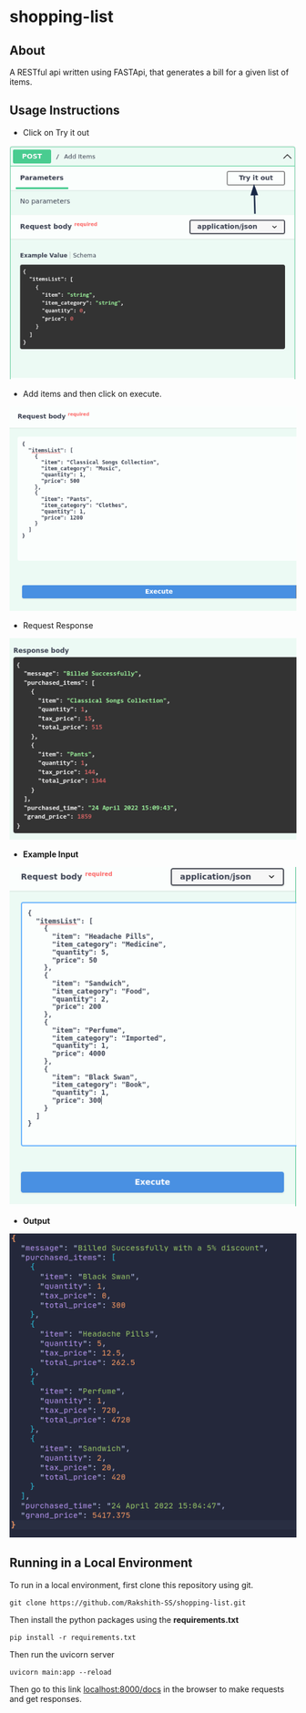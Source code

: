 # shopping-list

## About

A RESTful api written using FASTApi, that generates a bill for a given list of items.


## Usage Instructions

+ Click on Try it out

![Try it Out](.images/try_it_out.png)

+ Add items and then click on execute.

![Add Items](.images/input2.png)

+ Request Response

![Request Response 2](.images/output2.png)


+ **Example Input**

![Add Items](.images/input1.png)

+ **Output**

![Output](.images/output1.png)

## Running in a Local Environment

To run in a local environment, first clone this repository using git.

```
git clone https://github.com/Rakshith-SS/shopping-list.git
```

Then install the python packages using the **requirements.txt**

```
pip install -r requirements.txt
```

Then run the uvicorn server

```
uvicorn main:app --reload
```

Then go to this link [localhost:8000/docs](http://127.0.0.1:8000/docs#/default/add_items__post) in the browser to make requests and get responses.

